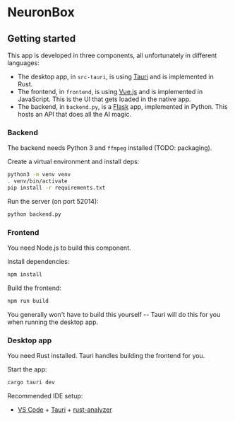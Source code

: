 # NeuronBox

## Getting started

This app is developed in three components, all unfortunately in different languages:

- The desktop app, in `src-tauri`, is using [Tauri](https://tauri.app/) and is implemented in Rust.
- The frontend, in `frontend`, is using [Vue.js](https://vuejs.org/) and is implemented in JavaScript. This is the UI that gets loaded in the native app.
- The backend, in `backend.py`, is a [Flask](https://flask.palletsprojects.com/) app, implemented in Python. This hosts an API that does all the AI magic.

### Backend

The backend needs Python 3 and `ffmpeg` installed (TODO: packaging).

Create a virtual environment and install deps:

```sh
python3 -m venv venv
. venv/bin/activate
pip install -r requirements.txt
```

Run the server (on port 52014):

```sh
python backend.py
```

### Frontend

You need Node.js to build this component.

Install dependencies:

```sh
npm install
```

Build the frontend:

```sh
npm run build
```

You generally won't have to build this yourself -- Tauri will do this for you when running the desktop app.

### Desktop app

You need Rust installed. Tauri handles building the frontend for you.

Start the app:

```sh
cargo tauri dev
```

Recommended IDE setup:

- [VS Code](https://code.visualstudio.com/) + [Tauri](https://marketplace.visualstudio.com/items?itemName=tauri-apps.tauri-vscode) + [rust-analyzer](https://marketplace.visualstudio.com/items?itemName=rust-lang.rust-analyzer)
